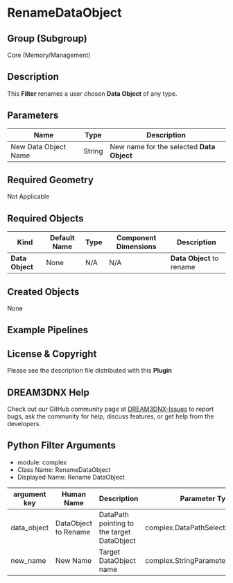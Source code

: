 # RenameDataObject

## Group (Subgroup) ##

Core (Memory/Management)

## Description ##

This **Filter** renames a user chosen **Data Object** of any type.

## Parameters ##

| Name | Type | Description |
|------|------| ----------- |
| New Data Object Name| String | New name for the selected **Data Object** |

## Required Geometry ##

Not Applicable

## Required Objects ##

| Kind | Default Name | Type | Component Dimensions | Description |
|------|--------------|------|----------------------|-------------|
| **Data Object** | None | N/A | N/A | **Data Object** to rename |

## Created Objects ##

None

## Example Pipelines ##



## License & Copyright ##

Please see the description file distributed with this **Plugin**

## DREAM3DNX Help

Check out our GitHub community page at [DREAM3DNX-Issues](https://github.com/BlueQuartzSoftware/DREAM3DNX-Issues) to report bugs, ask the community for help, discuss features, or get help from the developers.

## Python Filter Arguments

+ module: complex
+ Class Name: RenameDataObject
+ Displayed Name: Rename DataObject

| argument key | Human Name | Description | Parameter Type |
|--------------|------------|-------------|----------------|
| data_object | DataObject to Rename | DataPath pointing to the target DataObject | complex.DataPathSelectionParameter |
| new_name | New Name | Target DataObject name | complex.StringParameter |

